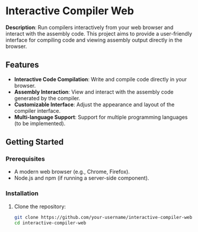 # Interactive Compiler Web

**Description**:
Run compilers interactively from your web browser and interact with the assembly code. This project aims to provide a user-friendly interface for compiling code and viewing assembly output directly in the browser.

## Features
- **Interactive Code Compilation**: Write and compile code directly in your browser.
- **Assembly Interaction**: View and interact with the assembly code generated by the compiler.
- **Customizable Interface**: Adjust the appearance and layout of the compiler interface.
- **Multi-language Support**: Support for multiple programming languages (to be implemented).

## Getting Started

### Prerequisites
- A modern web browser (e.g., Chrome, Firefox).
- Node.js and npm (if running a server-side component).

### Installation
1. Clone the repository:
   ```bash
   git clone https://github.com/your-username/interactive-compiler-web.git
   cd interactive-compiler-web
